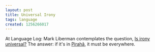 ```yaml
---
layout: post
title: Universal Irony
tags: language
created: 1256266017
---
```

At Language Log:  Mark Liberman contemplates the question, [Is irony universal?](http://languagelog.ldc.upenn.edu/nll/?p=1835)  The answer:  if it's in [Pirahã](http://www.mcdemarco.net/node/441), it must be everywhere.
